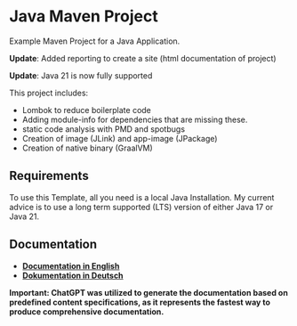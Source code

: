 # Java Maven Project

Example Maven Project for a Java Application.

**Update**: Added reporting to create a site (html documentation of project)

**Update**: Java 21 is now fully supported

This project includes:
- Lombok to reduce boilerplate code
- Adding module-info for dependencies that are missing these.
- static code analysis with PMD and spotbugs
- Creation of image (JLink) and app-image (JPackage)
- Creation of native binary (GraalVM)

## Requirements
To use this Template, all you need is a local Java Installation.
My current advice is to use a long term supported (LTS) version of either Java 17 or Java 21.

## Documentation

- **[Documentation in English](documentation/en/_Index.md)**
- **[Dokumentation in Deutsch](documentation/de/_Index.md)**

**Important: ChatGPT was utilized to generate the documentation based on
predefined content specifications, as it represents the fastest way to produce
comprehensive documentation.**